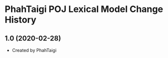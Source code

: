 PhahTaigi POJ Lexical Model Change History
====================

1.0 (2020-02-28)
----------------
* Created by PhahTaigi
